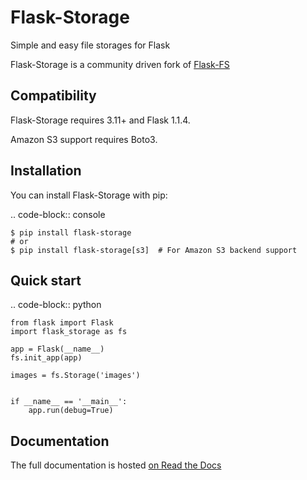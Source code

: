 # Flask-Storage

Simple and easy file storages for Flask

Flask-Storage is a community driven fork of [Flask-FS](https://github.com/noirbizarre/flask-fs)


## Compatibility

Flask-Storage requires 3.11+ and Flask 1.1.4.

Amazon S3 support requires Boto3.


## Installation

You can install Flask-Storage with pip:

.. code-block:: console

    $ pip install flask-storage
    # or
    $ pip install flask-storage[s3]  # For Amazon S3 backend support


## Quick start

.. code-block:: python

    from flask import Flask
    import flask_storage as fs

    app = Flask(__name__)
    fs.init_app(app)

    images = fs.Storage('images')


    if __name__ == '__main__':
        app.run(debug=True)


## Documentation

The full documentation is hosted [on Read the Docs](http://flask-storage.readthedocs.org/en/latest/)
